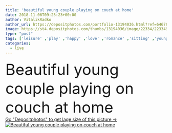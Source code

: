 ```yaml
---
title: 'beautiful young couple playing on couch at home'
date: 2018-11-06T09:25:23+00:00
author: VitalikRadko
author_url: https://depositphotos.com/portfolio-13194036.html?ref=64678756
image: https://st4.depositphotos.com/thumbs/13194036/image/22334/223349456/api_thumb_450.jpg?forcejpeg=true
type: "post"
tags: ['leisure' ,'play' ,'happy' ,'love' ,'romance' ,'sitting' ,'young' ,'smiling' ,'laughing' ,'happiness' ,'caucasian' ,'affectionate' ,'playful' ,'man' ,'rest' ,'resting' ,'relax' ,'indoor' ,'home' ,'couple' ,'romantic' ,'playing' ,'woman' ,'together' ,'togetherness' ,'attractive' ,'casual' ,'handsome' ,'relaxing' ,'laugh' ,'closeness' ,'sofa' ,'wife' ,'husband' ,'loving' ,'couch' ,'apartments' ,'relationship' ,'weekend' ,'boyfriend' ,'girlfriend' ,'High Angle View' ,'Living Room' ,'spending time together' ]
categories: 
  - live
---
```

<div aling="center">
            <font size="60"> Beautiful young couple playing on couch at home</font>   
</div>
<div>
    <a href='https://st4.depositphotos.com/thumbs/13194036/image/22334/223349456/api_thumb_450.jpg?forcejpeg=true?ref=64678756' target=_blank > Go "Depositphotos" to get lage size of this picture ->
        <img href='https://st4.depositphotos.com/thumbs/13194036/image/22334/223349456/api_thumb_450.jpg?forcejpeg=true?ref=64678756' src='https://st4.depositphotos.com/13194036/22334/i/950/depositphotos_223349456-stock-photo-beautiful-young-couple-playing-couch.jpg?forcejpeg=true' alt='Beautiful young couple playing on couch at home' >
    </a>
</div>
